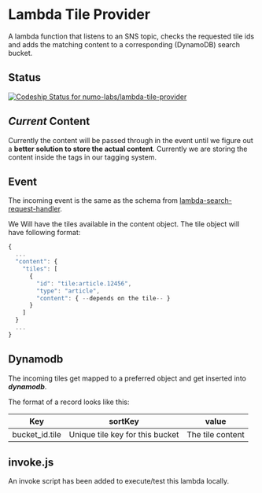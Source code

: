 # Lambda Tile Provider
A lambda function that listens to an SNS topic, checks the requested tile ids and adds the matching content to a corresponding (DynamoDB) search bucket.

## Status
[ ![Codeship Status for numo-labs/lambda-tile-provider](https://codeship.com/projects/a7474ec0-e85f-0133-675c-46bb3aa6b241/status?branch=master)](https://codeship.com/projects/147193)

## _Current_ Content
Currently the content will be passed through in the event until we figure out a **better solution to store the actual content**. Currently we are storing the content inside the tags in our tagging system.

## Event
The incoming event is the same as the schema from [lambda-search-request-handler](https://github.com/numo-labs/lambda-search-request-handler/tree/master/schema).

We Will have the tiles available in the content object.
The tile object will have following format:

```js
{
  ...
  "content": {
    "tiles": [
      {
        "id": "tile:article.12456",
        "type": "article",
        "content": { --depends on the tile-- }
      }
    ]
  }
  ...
}
```

## Dynamodb
The incoming tiles get mapped to a preferred object and get inserted into _**dynamodb**_.

The format of a record looks like this:

| Key | sortKey | value |
| --- | ------- | ----- |
| bucket_id.tile | Unique tile key for this bucket | The tile content |

## invoke.js
An invoke script has been added to execute/test this lambda locally.
